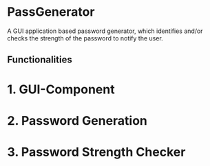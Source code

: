 # PassGenerator
A GUI application based password generator, which identifies and/or checks the strength of the password to notify the user. 

## Functionalities 
# 1. GUI-Component 
# 2. Password Generation
# 3. Password Strength Checker
